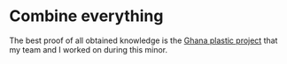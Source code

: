 # Combine everything

The best proof of all obtained knowledge is the [Ghana plastic project](https://github.com/anatoken/Dapp) that my team and I worked on during this minor.